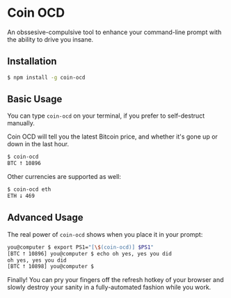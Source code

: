 # Coin OCD

An obssesive-compulsive tool to enhance your command-line prompt with the ability
to drive you insane.

## Installation

```bash
$ npm install -g coin-ocd
```

## Basic Usage

You can type `coin-ocd` on your terminal, if you prefer to self-destruct manually.

Coin OCD will tell you the latest Bitcoin price, and whether it's gone
up or down in the last hour.

```bash
$ coin-ocd
BTC ⭡ 10896
```

Other currencies are supported as well:

```bash
$ coin-ocd eth
ETH ⭣ 469
```

## Advanced Usage

The real power of `coin-ocd` shows when you place it in your prompt:

```bash
you@computer $ export PS1="[\$(coin-ocd)] $PS1"
[BTC ⭡ 10896] you@computer $ echo oh yes, yes you did
oh yes, yes you did
[BTC ⭡ 10898] you@computer $
```

Finally! You can pry your fingers off the refresh hotkey of your browser
and slowly destroy your sanity in a fully-automated fashion while you work.
